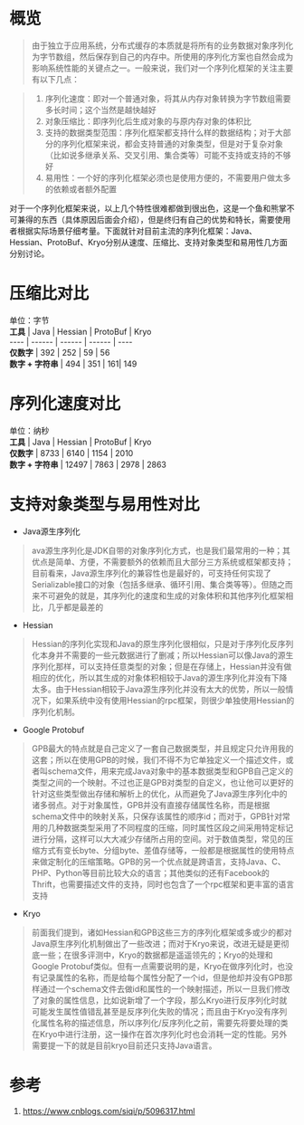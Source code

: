 # 概览
> 由于独立于应用系统，分布式缓存的本质就是将所有的业务数据对象序列化为字节数组，然后保存到自己的内存中。所使用的序列化方案也自然会成为影响系统性能的关键点之一。一般来说，我们对一个序列化框架的关注主要有以下几点：  
  
> 1. 序列化速度：即对一个普通对象，将其从内存对象转换为字节数组需要多长时间；这个当然是越快越好  
> 2. 对象压缩比：即序列化后生成对象的与原内存对象的体积比  
> 3. 支持的数据类型范围：序列化框架都支持什么样的数据结构；对于大部分的序列化框架来说，都会支持普通的对象类型，但是对于复杂对象（比如说多继承关系、交叉引用、集合类等）可能不支持或支持的不够好  
> 4. 易用性：一个好的序列化框架必须也是使用方便的，不需要用户做太多的依赖或者额外配置  

对于一个序列化框架来说，以上几个特性很难都做到很出色，这是一个鱼和熊掌不可兼得的东西（具体原因后面会介绍），但是终归有自己的优势和特长，需要使用者根据实际场景仔细考量。下面就针对目前主流的序列化框架：Java、Hessian、ProtoBuf、Kryo分别从速度、压缩比、支持对象类型和易用性几方面分别讨论。  

# 压缩比对比  
单位：字节  
 __工具__ | Java | Hessian | ProtoBuf | Kryo  
 ---- | ------ | ------ | ------ | ----  
 __仅数字__ | 392 | 252 | 59 | 56   
  __数字 + 字符串__ | 494 | 351 | 161| 149 

# 序列化速度对比  
单位：纳秒  
 __工具__ | Java | Hessian | ProtoBuf | Kryo  
 __仅数字__  | 8733 | 6140 | 1154 | 2010    
 __数字 + 字符串__ | 12497 | 7863 | 2978 | 2863  

# 支持对象类型与易用性对比  
  
- Java源生序列化  
>ava源生序列化是JDK自带的对象序列化方式，也是我们最常用的一种；其优点是简单、方便，不需要额外的依赖而且大部分三方系统或框架都支持；目前看来，Java源生序列化的兼容性也是最好的，可支持任何实现了Serializable接口的对象（包括多继承、循环引用、集合类等等）。但随之而来不可避免的就是，其序列化的速度和生成的对象体积和其他序列化框架相比，几乎都是最差的  

- Hessian  
> Hessian的序列化实现和Java的原生序列化很相似，只是对于序列化反序列化本身并不需要的一些元数据进行了删减；所以Hessian可以像Java的源生序列化那样，可以支持任意类型的对象；但是在存储上，Hessian并没有做相应的优化，所以其生成的对象体积相较于Java的源生序列化并没有下降太多。由于Hessian相较于Java源生序列化并没有太大的优势，所以一般情况下，如果系统中没有使用Hessian的rpc框架，则很少单独使用Hessian的序列化机制。  

- Google Protobuf  
> GPB最大的特点就是自己定义了一套自己数据类型，并且规定只允许用我的这套；所以在使用GPB的时候，我们不得不为它单独定义一个描述文件，或者叫schema文件，用来完成Java对象中的基本数据类型和GPB自己定义的类型之间的一个映射。不过也正是GPB对类型的自定义，也让他可以更好的针对这些类型做出存储和解析上的优化，从而避免了Java源生序列化中的诸多弱点。对于对象属性，GPB并没有直接存储属性名称，而是根据schema文件中的映射关系，只保存该属性的顺序id；而对于，GPB针对常用的几种数据类型采用了不同程度的压缩，同时属性区段之间采用特定标记进行分隔，这样可以大大减少存储所占用的空间。对于数值类型，常见的压缩方式有变长byte、分组byte、差值存储等，一般都是根据属性的使用特点来做定制化的压缩策略。GPB的另一个优点就是跨语言，支持Java、C、PHP、Python等目前比较大众的语言；其他类似的还有Facebook的Thrift，也需要描述文件的支持，同时也包含了一个rpc框架和更丰富的语言支持  

- Kryo  
> 前面我们提到，诸如Hessian和GPB这些三方的序列化框架或多或少的都对Java原生序列化机制做出了一些改进；而对于Kryo来说，改进无疑是更彻底一些；在很多评测中，Kryo的数据都是遥遥领先的；Kryo的处理和Google Protobuf类似。但有一点需要说明的是，Kryo在做序列化时，也没有记录属性的名称，而是给每个属性分配了一个id，但是他却并没有GPB那样通过一个schema文件去做id和属性的一个映射描述，所以一旦我们修改了对象的属性信息，比如说新增了一个字段，那么Kryo进行反序列化时就可能发生属性值错乱甚至是反序列化失败的情况；而且由于Kryo没有序列化属性名称的描述信息，所以序列化/反序列化之前，需要先将要处理的类在Kryo中进行注册，这一操作在首次序列化时也会消耗一定的性能。另外需要提一下的就是目前kryo目前还只支持Java语言。  

# 参考  
1. https://www.cnblogs.com/siqi/p/5096317.html

